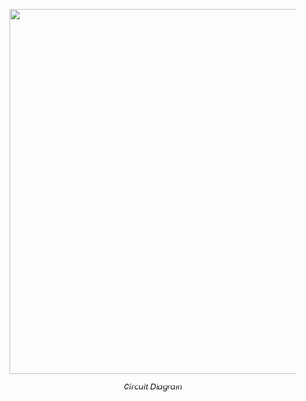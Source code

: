 <p align = "center">
<img src = "Assets/P5ckt.jpg" width = "640" height = "640" align = "center"/>
</p>
<p align = "center">
<em> Circuit Diagram </em>
</p>

